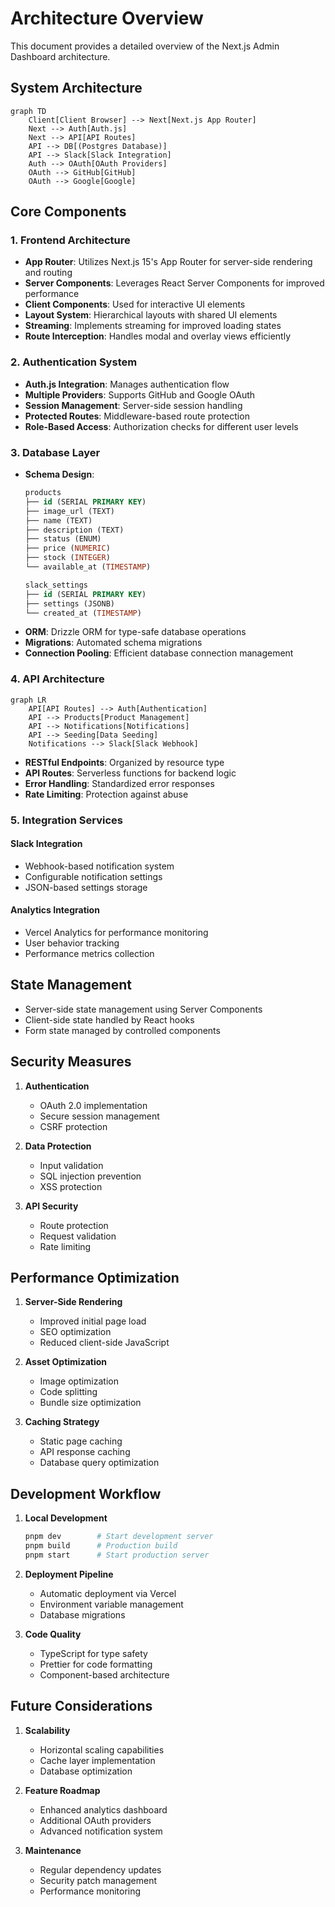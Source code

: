 # Architecture Overview

This document provides a detailed overview of the Next.js Admin Dashboard architecture.

## System Architecture

```mermaid
graph TD
    Client[Client Browser] --> Next[Next.js App Router]
    Next --> Auth[Auth.js]
    Next --> API[API Routes]
    API --> DB[(Postgres Database)]
    API --> Slack[Slack Integration]
    Auth --> OAuth[OAuth Providers]
    OAuth --> GitHub[GitHub]
    OAuth --> Google[Google]
```

## Core Components

### 1. Frontend Architecture

- **App Router**: Utilizes Next.js 15's App Router for server-side rendering and routing
- **Server Components**: Leverages React Server Components for improved performance
- **Client Components**: Used for interactive UI elements
- **Layout System**: Hierarchical layouts with shared UI elements
- **Streaming**: Implements streaming for improved loading states
- **Route Interception**: Handles modal and overlay views efficiently

### 2. Authentication System

- **Auth.js Integration**: Manages authentication flow
- **Multiple Providers**: Supports GitHub and Google OAuth
- **Session Management**: Server-side session handling
- **Protected Routes**: Middleware-based route protection
- **Role-Based Access**: Authorization checks for different user levels

### 3. Database Layer

- **Schema Design**:
  ```sql
  products
  ├── id (SERIAL PRIMARY KEY)
  ├── image_url (TEXT)
  ├── name (TEXT)
  ├── description (TEXT)
  ├── status (ENUM)
  ├── price (NUMERIC)
  ├── stock (INTEGER)
  └── available_at (TIMESTAMP)

  slack_settings
  ├── id (SERIAL PRIMARY KEY)
  ├── settings (JSONB)
  └── created_at (TIMESTAMP)
  ```
- **ORM**: Drizzle ORM for type-safe database operations
- **Migrations**: Automated schema migrations
- **Connection Pooling**: Efficient database connection management

### 4. API Architecture

```mermaid
graph LR
    API[API Routes] --> Auth[Authentication]
    API --> Products[Product Management]
    API --> Notifications[Notifications]
    API --> Seeding[Data Seeding]
    Notifications --> Slack[Slack Webhook]
```

- **RESTful Endpoints**: Organized by resource type
- **API Routes**: Serverless functions for backend logic
- **Error Handling**: Standardized error responses
- **Rate Limiting**: Protection against abuse

### 5. Integration Services

#### Slack Integration
- Webhook-based notification system
- Configurable notification settings
- JSON-based settings storage

#### Analytics Integration
- Vercel Analytics for performance monitoring
- User behavior tracking
- Performance metrics collection

## State Management

- Server-side state management using Server Components
- Client-side state handled by React hooks
- Form state managed by controlled components

## Security Measures

1. **Authentication**
   - OAuth 2.0 implementation
   - Secure session management
   - CSRF protection

2. **Data Protection**
   - Input validation
   - SQL injection prevention
   - XSS protection

3. **API Security**
   - Route protection
   - Request validation
   - Rate limiting

## Performance Optimization

1. **Server-Side Rendering**
   - Improved initial page load
   - SEO optimization
   - Reduced client-side JavaScript

2. **Asset Optimization**
   - Image optimization
   - Code splitting
   - Bundle size optimization

3. **Caching Strategy**
   - Static page caching
   - API response caching
   - Database query optimization

## Development Workflow

1. **Local Development**
   ```bash
   pnpm dev        # Start development server
   pnpm build      # Production build
   pnpm start      # Start production server
   ```

2. **Deployment Pipeline**
   - Automatic deployment via Vercel
   - Environment variable management
   - Database migrations

3. **Code Quality**
   - TypeScript for type safety
   - Prettier for code formatting
   - Component-based architecture

## Future Considerations

1. **Scalability**
   - Horizontal scaling capabilities
   - Cache layer implementation
   - Database optimization

2. **Feature Roadmap**
   - Enhanced analytics dashboard
   - Additional OAuth providers
   - Advanced notification system

3. **Maintenance**
   - Regular dependency updates
   - Security patch management
   - Performance monitoring
